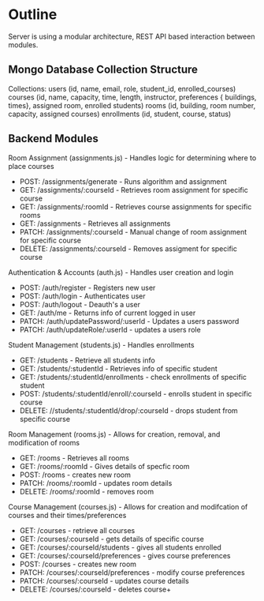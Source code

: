 # Outline
Server is using a modular architecture, REST API based interaction between modules. 

## Mongo Database Collection Structure
Collections: 
  users (id, name, email, role, student_id, enrolled_courses)
  courses (id, name, capacity, time, length, instructor, preferences { buildings, times}, assigned room, enrolled students)
  rooms (id, building, room number, capacity, assigned courses)
  enrollments (id, student, course, status)

## Backend Modules
Room Assignment (assignments.js) - Handles logic for determining where to place courses
  - POST: /assignments/generate - Runs algorithm and assignment
  - GET: /assignments/:courseId - Retrieves room assignment for specific course
  - GET: /assignments/:roomId - Retrieves course assignments for specific rooms
  - GET: /assignments - Retrieves all assignments
  - PATCH: /assignments/:courseId - Manual change of room assignment for specific course
  - DELETE: /assignments/:courseId - Removes assigment for specific course
    
Authentication & Accounts (auth.js) - Handles user creation and login
  - POST: /auth/register - Registers new user
  - POST: /auth/login - Authenticates user
  - POST: /auth/logout - Deauth's a user
  - GET: /auth/me - Returns info of current logged in user
  - PATCH: /auth/updatePassword/:userId - Updates a users password
  - PATCH: /auth/updateRole/:userId - updates a users role
    
Student Management (students.js) - Handles enrollments
  - GET: /students - Retrieve all students info
  - GET: /students/:studentId - Retrieves info of specific student
  - GET: /students/:studentId/enrollments - check enrollments of specific student
  - POST: /students/:studentId/enroll/:courseId - enrolls student in specific course
  - DELETE: //students/:studentId/drop/:courseId - drops student from specific course

Room Management (rooms.js) - Allows for creation, removal, and modification of rooms
  - GET: /rooms - Retrieves all rooms
  - GET: /rooms/:roomId - Gives details of specfic room
  - POST: /rooms - creates new room
  - PATCH: /rooms/:roomId - updates room details
  - DELETE: /rooms/:roomId - removes room

Course Management (courses.js) - Allows for creation and modifcation of courses and their times/preferences
  - GET: /courses - retrieve all courses
  - GET: /courses/:courseId - gets details of specific course
  - GET: /courses/:courseId/students - gives all students enrolled
  - GET: /courses/:courseId/preferences - gives course preferences
  - POST: /courses - creates new room
  - PATCH: /courses/:courseId/preferences - modify course preferences
  - PATCH: /courses/:courseId - updates course details
  - DELETE: /courses/:courseId - deletes course+
